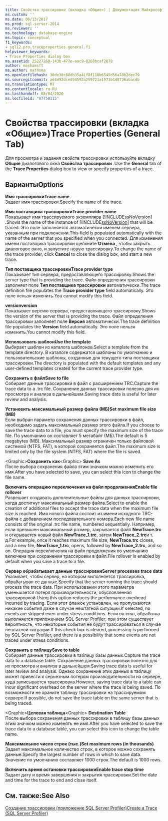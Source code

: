 ```yaml
---
title: Свойства трассировки (вкладка «Общие») | Документация Майкрософт
ms.custom: ''
ms.date: 06/13/2017
ms.prod: sql-server-2014
ms.reviewer: ''
ms.technology: database-engine
ms.topic: conceptual
f1_keywords:
- sql12.pro.traceproperties.general.f1
helpviewer_keywords:
- Trace Properties dialog box
ms.assetid: 25227268-143b-477e-aac9-8268bcaf2078
author: mashamsft
ms.author: mathoma
ms.openlocfilehash: 30de30c88db35a41f8f118b6545d56a78b2dec79
ms.sourcegitcommit: ad4d92dce894592a259721a1571b1d8736abacdb
ms.translationtype: MT
ms.contentlocale: ru-RU
ms.lasthandoff: 08/04/2020
ms.locfileid: "87750115"
---
```

# <a name="trace-properties-general-tab"></a><span data-ttu-id="b201c-102">Свойства трассировки (вкладка «Общие»)</span><span class="sxs-lookup"><span data-stu-id="b201c-102">Trace Properties (General Tab)</span></span>
  <span data-ttu-id="b201c-103">Для просмотра и задания свойств трассировки используйте вкладку **Общие** диалогового окна **Свойства трассировки** .</span><span class="sxs-lookup"><span data-stu-id="b201c-103">Use the **General** tab of the **Trace Properties** dialog box to view or specify properties of a trace.</span></span>  
  
## <a name="options"></a><span data-ttu-id="b201c-104">Варианты</span><span class="sxs-lookup"><span data-stu-id="b201c-104">Options</span></span>  
 <span data-ttu-id="b201c-105">**Имя трассировки**</span><span class="sxs-lookup"><span data-stu-id="b201c-105">**Trace name**</span></span>  
 <span data-ttu-id="b201c-106">Задает имя трассировки.</span><span class="sxs-lookup"><span data-stu-id="b201c-106">Specify the name of the trace.</span></span>  
  
 <span data-ttu-id="b201c-107">**Имя поставщика трассировки**</span><span class="sxs-lookup"><span data-stu-id="b201c-107">**Trace provider name**</span></span>  
 <span data-ttu-id="b201c-108">Показывает имя трассируемого экземпляра [!INCLUDE[ssNoVersion](../includes/ssnoversion-md.md)] .</span><span class="sxs-lookup"><span data-stu-id="b201c-108">Shows the name of the instance of [!INCLUDE[ssNoVersion](../includes/ssnoversion-md.md)] that will be traced.</span></span> <span data-ttu-id="b201c-109">Это поле заполняется автоматически именем сервера, указанным при подключении.</span><span class="sxs-lookup"><span data-stu-id="b201c-109">This field is populated automatically with the name of the server that you specified when you connected.</span></span> <span data-ttu-id="b201c-110">Для изменения имени поставщика трассировки щелкните **Отмена** , чтобы закрыть диалоговое окно, и запустите новую трассировку.</span><span class="sxs-lookup"><span data-stu-id="b201c-110">To change the name of the trace provider, click **Cancel** to close the dialog box, and start a new trace.</span></span>  
  
 <span data-ttu-id="b201c-111">**Тип поставщика трассировки**</span><span class="sxs-lookup"><span data-stu-id="b201c-111">**Trace provider type**</span></span>  
 <span data-ttu-id="b201c-112">Показывает тип сервера, предоставляющего трассировку.</span><span class="sxs-lookup"><span data-stu-id="b201c-112">Shows the server type that is providing the trace.</span></span> <span data-ttu-id="b201c-113">Файл определения трассировки заполняет поле **Тип поставщика трассировки** автоматически.</span><span class="sxs-lookup"><span data-stu-id="b201c-113">The trace definition file populates the **Trace provider type** field automatically.</span></span> <span data-ttu-id="b201c-114">Это поле нельзя изменить.</span><span class="sxs-lookup"><span data-stu-id="b201c-114">You cannot modify this field.</span></span>  
  
 <span data-ttu-id="b201c-115">**version**</span><span class="sxs-lookup"><span data-stu-id="b201c-115">**version**</span></span>  
 <span data-ttu-id="b201c-116">Показывает версию сервера, предоставляющего трассировку.</span><span class="sxs-lookup"><span data-stu-id="b201c-116">Shows the version of the server that is providing the trace.</span></span> <span data-ttu-id="b201c-117">Файл определения трассировки заполняет поле **Версия** автоматически.</span><span class="sxs-lookup"><span data-stu-id="b201c-117">The trace definition file populates the **Version** field automatically.</span></span> <span data-ttu-id="b201c-118">Это поле нельзя изменить.</span><span class="sxs-lookup"><span data-stu-id="b201c-118">You cannot modify this field.</span></span>  
  
 <span data-ttu-id="b201c-119">**Использовать шаблон**</span><span class="sxs-lookup"><span data-stu-id="b201c-119">**Use the template**</span></span>  
 <span data-ttu-id="b201c-120">Выбирает шаблон из каталога шаблонов.</span><span class="sxs-lookup"><span data-stu-id="b201c-120">Select a template from the template directory.</span></span> <span data-ttu-id="b201c-121">В каталоге содержатся шаблоны по умолчанию и пользовательские шаблоны, созданные для текущего типа поставщика трассировки.</span><span class="sxs-lookup"><span data-stu-id="b201c-121">The directory is populated with the default templates and any user-defined templates created for the current trace provider type.</span></span>  
  
 <span data-ttu-id="b201c-122">**Сохранить в файл**</span><span class="sxs-lookup"><span data-stu-id="b201c-122">**Save to file**</span></span>  
 <span data-ttu-id="b201c-123">Собирает данные трассировки в файл с расширением TRC.</span><span class="sxs-lookup"><span data-stu-id="b201c-123">Capture the trace data to a .trc file.</span></span> <span data-ttu-id="b201c-124">Сохранение данных трассировки полезно для их просмотра и анализа в дальнейшем.</span><span class="sxs-lookup"><span data-stu-id="b201c-124">Saving trace data is useful for later review and analysis.</span></span>  
  
 <span data-ttu-id="b201c-125">**Установить максимальный размер файла (МБ)**</span><span class="sxs-lookup"><span data-stu-id="b201c-125">**Set maximum file size (MB)**</span></span>  
 <span data-ttu-id="b201c-126">Если выбран параметр сохранения данных трассировки в файл, необходимо задать максимальный размер этого файла.</span><span class="sxs-lookup"><span data-stu-id="b201c-126">If you choose to save the trace data to a file, you must specify the maximum size of the trace file.</span></span> <span data-ttu-id="b201c-127">По умолчанию он составляет 5 мегабайт (МБ).</span><span class="sxs-lookup"><span data-stu-id="b201c-127">The default is 5 megabytes (MB).</span></span> <span data-ttu-id="b201c-128">Максимальный размер ограничен только файловой системой (NTFS, FAT), в которой сохраняется файл.</span><span class="sxs-lookup"><span data-stu-id="b201c-128">The maximum size is limited only by the file system (NTFS, FAT) where the file is saved.</span></span>  
  
 <span data-ttu-id="b201c-129">\<Graphic>**Сохранить как**</span><span class="sxs-lookup"><span data-stu-id="b201c-129">\<Graphic> **Save As**</span></span>  
 <span data-ttu-id="b201c-130">После выбора сохранения файла этим значком можно изменить его имя.</span><span class="sxs-lookup"><span data-stu-id="b201c-130">After you have selected to save, you can select this icon to change the file name.</span></span>  
  
 <span data-ttu-id="b201c-131">**Включить операцию переключения на файл продолжения**</span><span class="sxs-lookup"><span data-stu-id="b201c-131">**Enable file rollover**</span></span>  
 <span data-ttu-id="b201c-132">Разрешает создавать дополнительные файлы для данных трассировки, когда достигнут максимальный размер файла.</span><span class="sxs-lookup"><span data-stu-id="b201c-132">Select to enable the creation of additional files to accept the trace data when the maximum file size is reached.</span></span> <span data-ttu-id="b201c-133">Имя нового файла состоит из имени исходного TRC-файла с добавлением последовательного номера.</span><span class="sxs-lookup"><span data-stu-id="b201c-133">Each new file name consists of the original .trc file name, numbered sequentially.</span></span> <span data-ttu-id="b201c-134">Например, если превышен максимальный размер, закрывается файл **NewTrace.trc** и открывается новый файл **NewTrace_1.trc**, затем **NewTrace_2.trc**и т. д.</span><span class="sxs-lookup"><span data-stu-id="b201c-134">For example, once it reaches maximum file size, **NewTrace.trc** closes, and a new file, **NewTrace_1.trc**, opens, followed by **NewTrace_2.trc**, and so on.</span></span> <span data-ttu-id="b201c-135">Операция переключения на файл продолжения по умолчанию включена при сохранении трассировки в файл.</span><span class="sxs-lookup"><span data-stu-id="b201c-135">File rollover is enabled by default when you save a trace to a file.</span></span>  
  
 <span data-ttu-id="b201c-136">**Сервер обрабатывает данные трассировки**</span><span class="sxs-lookup"><span data-stu-id="b201c-136">**Server processes trace data**</span></span>  
 <span data-ttu-id="b201c-137">Указывает, чтобы сервер, на котором выполняется трассировка, обрабатывал ее данные.</span><span class="sxs-lookup"><span data-stu-id="b201c-137">Specify that the server running the trace should process the trace data.</span></span> <span data-ttu-id="b201c-138">При использовании этого параметра уменьшается потеря производительности, обусловленная трассировкой.</span><span class="sxs-lookup"><span data-stu-id="b201c-138">Using this option reduces the performance overhead incurred by tracing.</span></span> <span data-ttu-id="b201c-139">Если этот флажок установлен, не пропускаются никакие события даже в случае нештатной ситуации.</span><span class="sxs-lookup"><span data-stu-id="b201c-139">If selected, no events are skipped even under stress conditions.</span></span> <span data-ttu-id="b201c-140">Если он снят, обработка выполняется приложением SQL Server Profiler; при этом существует вероятность, что некоторые события не будут трассироваться в случае нештатной ситуации.</span><span class="sxs-lookup"><span data-stu-id="b201c-140">If this check box is cleared, processing is performed by SQL Server Profiler, and there is a possibility that some events are not traced under stress conditions.</span></span>  
  
 <span data-ttu-id="b201c-141">**Сохранить в таблицу**</span><span class="sxs-lookup"><span data-stu-id="b201c-141">**Save to table**</span></span>  
 <span data-ttu-id="b201c-142">Собирает данные трассировки в таблицу базы данных.</span><span class="sxs-lookup"><span data-stu-id="b201c-142">Capture the trace data to a database table.</span></span> <span data-ttu-id="b201c-143">Сохранение данных трассировки полезно для их просмотра и анализа в дальнейшем.</span><span class="sxs-lookup"><span data-stu-id="b201c-143">Saving trace data is useful for later review and analysis.</span></span> <span data-ttu-id="b201c-144">Однако сохранение этих данных в таблицу может привести к серьезным потерям производительности на сервере, куда записывается трассировка.</span><span class="sxs-lookup"><span data-stu-id="b201c-144">However, saving trace data to a table can incur significant overhead on the server where the trace is being saved.</span></span> <span data-ttu-id="b201c-145">По возможности не храните таблицу трассировки на трассируемом сервере.</span><span class="sxs-lookup"><span data-stu-id="b201c-145">If possible, do not save the trace table on the same server that is being traced.</span></span>  
  
 <span data-ttu-id="b201c-146">\<Graphic>**Целевая таблица**</span><span class="sxs-lookup"><span data-stu-id="b201c-146">\<Graphic> **Destination Table**</span></span>  
 <span data-ttu-id="b201c-147">После выбора сохранения данных трассировки в таблицу базы данных этим значком можно изменять ее имя.</span><span class="sxs-lookup"><span data-stu-id="b201c-147">After you have selected to save the trace data to a database table, you can select this icon to change the table name.</span></span>  
  
 <span data-ttu-id="b201c-148">**Максимальное число строк (тыс.)**</span><span class="sxs-lookup"><span data-stu-id="b201c-148">**Set maximum rows (in thousands)**</span></span>  
 <span data-ttu-id="b201c-149">Задает максимальное количество строк, в которое можно сохранять данные.</span><span class="sxs-lookup"><span data-stu-id="b201c-149">Specify the largest number of rows in which to save data.</span></span> <span data-ttu-id="b201c-150">Значение по умолчанию составляет 1000 строк.</span><span class="sxs-lookup"><span data-stu-id="b201c-150">The default is 1000 rows.</span></span>  
  
 <span data-ttu-id="b201c-151">**Включить время остановки трассировки**</span><span class="sxs-lookup"><span data-stu-id="b201c-151">**Enable trace stop time**</span></span>  
 <span data-ttu-id="b201c-152">Задает дату и время завершения и закрытия трассировки.</span><span class="sxs-lookup"><span data-stu-id="b201c-152">Set the date and time for the trace to end and close itself.</span></span>  
  
## <a name="see-also"></a><span data-ttu-id="b201c-153">См. также:</span><span class="sxs-lookup"><span data-stu-id="b201c-153">See Also</span></span>  
 [<span data-ttu-id="b201c-154">Создание трассировки (приложение SQL Server Profiler)</span><span class="sxs-lookup"><span data-stu-id="b201c-154">Create a Trace &#40;SQL Server Profiler&#41;</span></span>](../tools/sql-server-profiler/create-a-trace-sql-server-profiler.md)  
  
  
